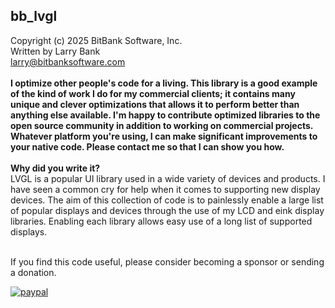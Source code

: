 bb_lvgl<br>
-----------------------------------
Copyright (c) 2025 BitBank Software, Inc.<br>
Written by Larry Bank<br>
larry@bitbanksoftware.com<br>
<br>
**I optimize other people's code for a living. This library is a good example of the kind of work I do for my commercial clients; it contains many unique and clever optimizations that allows it to perform better than anything else available. I'm happy to contribute optimized libraries to the open source community in addition to working on commercial projects. Whatever platform you're using, I can make significant improvements to your native code. Please contact me so that I can show you how.**<br>
<br>
<b>Why did you write it?</b><br>
LVGL is a popular UI library used in a wide variety of devices and products. I have seen a common cry for help when it comes to supporting new display devices. The aim of this collection of code is to painlessly enable a large list of popular displays and devices through the use of my LCD and eink display libraries. Enabling each library allows easy use of a long list of supported displays.<br>
<br>

If you find this code useful, please consider becoming a sponsor or sending a donation.

[![paypal](https://www.paypalobjects.com/en_US/i/btn/btn_donateCC_LG.gif)](https://www.paypal.com/cgi-bin/webscr?cmd=_s-xclick&hosted_button_id=SR4F44J2UR8S4)

